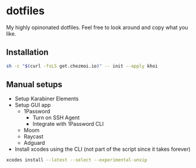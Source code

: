 # dotfiles

My highly opinonated dotfiles. Feel free to look around and copy what you like.

## Installation

```sh
sh -c "$(curl -fsLS get.chezmoi.io)" -- init --apply khoi
```

## Manual setups

- Setup Karabiner Elements
- Setup GUI app
  - 1Password
    - Turn on SSH Agent
    - Integrate with 1Password CLI
  - Moom
  - Raycast
  - Adguard
- Install xcodes using the CLI (not part of the script since it takes forever)

```sh
xcodes install --latest --select --experimental-unxip
```
